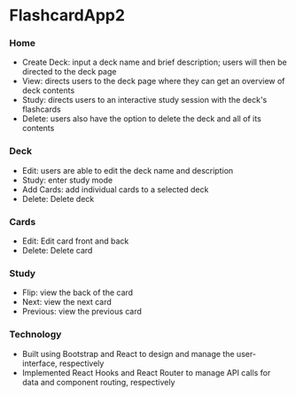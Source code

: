 # FlashcardApp2

### Home
- Create Deck: input a deck name and brief description; users will then be directed to the deck page
- View: directs users to the deck page where they can get an overview of deck contents
- Study: directs users to an interactive study session with the deck's flashcards
- Delete: users also have the option to delete the deck and all of its contents


### Deck
- Edit: users are able to edit the deck name and description
- Study: enter study mode
- Add Cards: add individual cards to a selected deck
- Delete: Delete deck


### Cards
- Edit: Edit card front and back
- Delete: Delete card


### Study
- Flip: view the back of the card
- Next: view the next card
- Previous: view the previous card


### Technology
- Built using Bootstrap and React to design and manage the user-interface, respectively
- Implemented React Hooks and React Router to manage API calls for data and component routing, respectively
